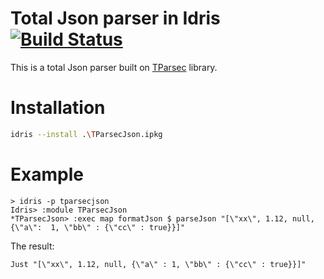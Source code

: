 # Total Json parser in Idris [![Build Status](https://travis-ci.com/stop-cran/idris-tparsec-json.svg?branch=master)](https://travis-ci.com/stop-cran/idris-tparsec-json)

This is a total Json parser built on [TParsec](https://github.com/gallais/idris-tparsec) library.

# Installation

```bash
idris --install .\TParsecJson.ipkg
```

# Example

```
> idris -p tparsecjson
Idris> :module TParsecJson
*TParsecJson> :exec map formatJson $ parseJson "[\"xx\", 1.12, null, {\"a\":  1, \"bb\" : {\"cc\" : true}}]"
```

The result:
```
Just "[\"xx\", 1.12, null, {\"a\" : 1, \"bb\" : {\"cc\" : true}}]"
```